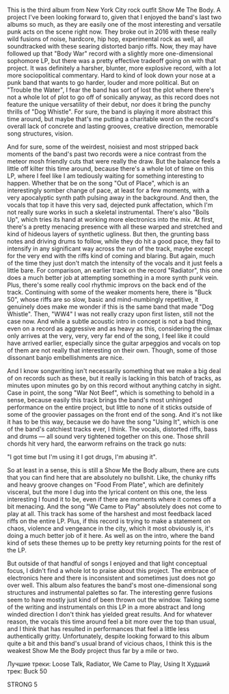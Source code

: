 This is the third album from New York City rock outfit Show Me The Body. A project I've been looking forward to, given that I enjoyed the band's last two albums so much, as they are easily one of the most interesting and versatile punk acts on the scene right now. They broke out in 2016 with these really wild fusions of noise, hardcore, hip hop, experimental rock as well, all soundtracked with these searing distorted banjo riffs. Now, they may have followed up that "Body War" record with a slightly more one-dimensional sophomore LP, but there was a pretty effective tradeoff going on with that project. It was definitely a harsher, blunter, more explosive record, with a lot more sociopolitical commentary. Hard to kind of look down your nose at a punk band that wants to go harder, louder and more political. But on "Trouble the Water", I fear the band has sort of lost the plot where there's not a whole lot of plot to go off of sonically anyway, as this record does not feature the unique versatility of their debut, nor does it bring the punchy thrills of "Dog Whistle". For sure, the band is playing it more abstract this time around, but maybe that's me putting a charitable word on the record's overall lack of concrete and lasting grooves, creative direction, memorable song structures, vision.

And for sure, some of the weirdest, noisiest and most stripped back moments of the band's past two records were a nice contrast from the meteor mosh friendly cuts that were really the draw. But the balance feels a little off kilter this time around, because there's a whole lot of time on this LP, where I feel like I am tediously waiting for something interesting to happen. Whether that be on the song "Out of Place", which is an interestingly somber change of pace, at least for a few moments, with a very apocalyptic synth path pulsing away in the background. And then, the vocals that top it have this very sad, dejected punk affectation, which I'm not really sure works in such a skeletal instrumental. There's also "Boils Up", which tries its hand at working more electronics into the mix. At first, there's a pretty menacing presence with all these warped and stretched and kind of hideous layers of synthetic ugliness. But then, the grunting bass notes and driving drums to follow, while they do hit a good pace, they fail to intensify in any significant way across the run of the track, maybe except for the very end with the riffs kind of coming and blaring. But again, much of the time they just don't match the intensity of the vocals and it just feels a little bare. For comparison, an earlier track on the record "Radiator", this one does a much better job at attempting something in a more synth punk vein. Plus, there's some really cool rhythmic improvs on the back end of the track. Continuing with some of the weaker moments here, there is "Buck 50", whose riffs are so slow, basic and mind-numbingly repetitive, it genuinely does make me wonder if this is the same band that made "Dog Whistle". Then, "WW4" I was not really crazy upon first listen, still not the case now. And while a subtle acoustic intro in concept is not a bad thing, even on a record as aggressive and as heavy as this, considering the climax only arrives at the very, very, very far end of the song, I feel like it could have arrived earlier, especially since the guitar arpeggios and vocals on top of them are not really that interesting on their own. Though, some of those dissonant banjo embellishments are nice.

And I know songwriting isn't necessarily something that we make a big deal of on records such as these, but it really is lacking in this batch of tracks, as minutes upon minutes go by on this record without anything catchy in sight. Case in point, the song "War Not Beef", which is something to behold in a sense, because easily this track brings the band's most unhinged performance on the entire project, but little to none of it sticks outside of some of the groovier passages on the front end of the song. And it's not like it has to be this way, because we do have the song "Using It", which is one of the band's catchiest tracks ever, I think. The vocals, distorted riffs, bass and drums — all sound very tightened together on this one. Those shrill chords hit very hard, the earworm refrains on the track go nuts:

"I got time but I'm using it
I got drugs, I'm abusing it".

So at least in a sense, this is still a Show Me the Body album, there are cuts that you can find here that are absolutely no bullshit. Like, the chunky riffs and heavy groove changes on "Food From Plate", which are definitely visceral, but the more I dug into the lyrical content on this one, the less interesting I found it to be, even if there are moments where it comes off a bit menacing. And the song "We Came to Play" absolutely does not come to play at all. This track has some of the harshest and most feedback laced riffs on the entire LP. Plus, if this record is trying to make a statement on chaos, violence and vengeance in the city, which it most obviously is, it's doing a much better job of it here. As well as on the intro, where the band kind of sets these themes up to be pretty key returning points for the rest of the LP.

But outside of that handful of songs I enjoyed and that light conceptual focus, I didn't find a whole lot to praise about this project. The embrace of electronics here and there is inconsistent and sometimes just does not go over well. This album also features the band's most one-dimensional song structures and instrumental palettes so far. The interesting genre fusions seem to have mostly just kind of been thrown out the window. Taking some of the writing and instrumentals on this LP in a more abstract and long winded direction I don't think has yielded great results. And for whatever reason, the vocals this time around feel a bit more over the top than usual, and I think that has resulted in performances that feel a little less authentically gritty. Unfortunately, despite looking forward to this album quite a bit and this band's usual brand of vicious chaos, I think this is the weakest Show Me the Body project thus far by a mile or two.

Лучшие треки: Loose Talk, Radiator, We Came to Play, Using It
Худший трек: Buck 50

STRONG 5
